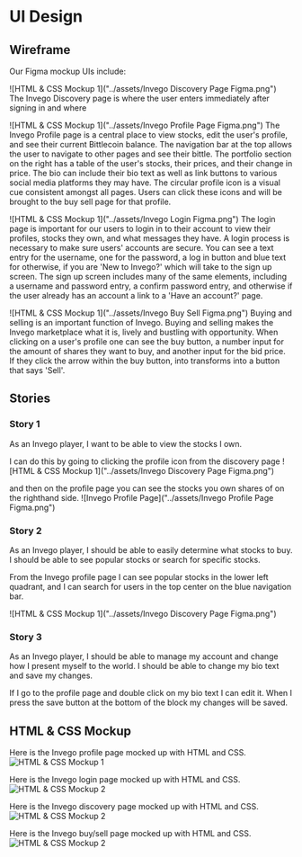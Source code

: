# UI Design

## Wireframe

Our Figma mockup UIs include:

![HTML & CSS Mockup 1]("../assets/Invego Discovery Page Figma.png")
The Invego Discovery page is where the user enters immediately after signing in and where 

![HTML & CSS Mockup 1]("../assets/Invego Profile Page Figma.png")
The Invego Profile page is a central place to view stocks, edit the user's profile, and see their current Bittlecoin balance. The navigation bar at the top allows the user to navigate to other pages and see their bittle. The portfolio section on the right has a table of the user's stocks, their prices, and their change in price. The bio can include their bio text as well as link buttons to various social media platforms they may have. The circular profile icon is a visual cue consistent amongst all pages. Users can click these icons and will be brought to the buy sell page for that profile. 

![HTML & CSS Mockup 1]("../assets/Invego Login Figma.png")
The login page is important for our users to login in to their account to view their profiles, stocks they own, and what messages they have. 
A login process is necessary to make sure users' accounts are secure.
You can see a text entry for the username, one for the password, a log in button and blue text for otherwise, if you are 'New to Invego?' which will take to the sign up screen. The sign up screen includes many of the same elements, including a username and password entry, a confirm password entry, and otherwise if the user already has an account a link to a 'Have an account?' page. 

![HTML & CSS Mockup 1]("../assets/Invego Buy Sell Figma.png")
Buying and selling is an important function of Invego. Buying and selling makes the Invego marketplace what it is, lively and bustling with opportunity. 
When clicking on a user's profile one can see the buy button, a number input for the amount of shares they want to buy, and another input for the bid price. If they click the arrow within the buy button, into transforms into a button that says 'Sell'. 

## Stories

### Story 1

As an Invego player, I want to be able to view the stocks I own.

I can do this by going to clicking the profile icon from the discovery page
![HTML & CSS Mockup 1]("../assets/Invego Discovery Page Figma.png")

and then on the profile page you can see the stocks you own shares of on the righthand side. 
![Invego Profile Page]("../assets/Invego Profile Page Figma.png")


### Story 2

As an Invego player, I should be able to easily determine what stocks to buy. I should be able to see popular stocks or search for specific stocks.

From the Invego profile page I can see popular stocks in the lower left quadrant, and I can search for users in the top center on the blue navigation bar. 

![HTML & CSS Mockup 1]("../assets/Invego Discovery Page Figma.png")

### Story 3

As an Invego player, I should be able to manage my account and change how I present myself to the world. I should be able to change my bio text and save my changes. 

If I go to the profile page and double click on my bio text I can edit it. When I press the save button at the bottom of the block my changes will be saved.

## HTML & CSS Mockup

Here is the Invego profile page mocked up with HTML and CSS. 
![HTML & CSS Mockup 1](../assets/profilePage-html-css.png)

Here is the Invego login page mocked up with HTML and CSS. 
![HTML & CSS Mockup 2](../assets/login-html-css.png)

Here is the Invego discovery page mocked up with HTML and CSS. 
![HTML & CSS Mockup 2](../assets/discoveryPage-html-css.png)

Here is the Invego buy/sell page mocked up with HTML and CSS. 
![HTML & CSS Mockup 2](../assets/buysell-html-css.png)


